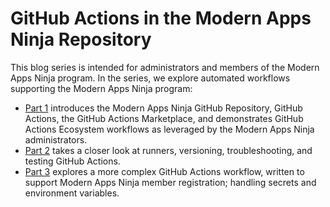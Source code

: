 # GitHub Actions in the Modern Apps Ninja Repository

This blog series is intended for administrators and members of the Modern Apps Ninja program. In the series, we explore automated workflows supporting the Modern Apps Ninja program:

* [Part 1](./NinjaGitHubActions-part1.md) introduces the Modern Apps Ninja GitHub Repository, GitHub Actions, the GitHub Actions Marketplace, and demonstrates GitHub Actions Ecosystem workflows as leveraged by the Modern Apps Ninja administrators.
* [Part 2](./NinjaGitHubActions-part2.md) takes a closer look at runners, versioning, troubleshooting, and testing GitHub Actions.
* [Part 3](./NinjaGitHubActions-part3.md) explores a more complex GitHub Actions workflow, written to support Modern Apps Ninja member registration; handling secrets and environment variables.
  


